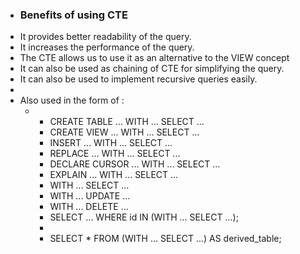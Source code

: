 - ### Benefits of using CTE
- It provides better readability of the query.
- It increases the performance of the query.
- The CTE allows us to use it as an alternative to the VIEW concept
- It can also be used as chaining of CTE for simplifying the query.
- It can also be used to implement recursive queries easily.
-
- Also used in the form of :
	- - CREATE TABLE ... WITH ... SELECT ...  
	  - CREATE VIEW ... WITH ... SELECT ...  
	  - INSERT ... WITH ... SELECT ...  
	  - REPLACE ... WITH ... SELECT ...  
	  - DECLARE CURSOR ... WITH ... SELECT ...  
	  - EXPLAIN ... WITH ... SELECT ...
	  - WITH ... SELECT ...  
	  - WITH ... UPDATE ...  
	  - WITH ... DELETE ...
	  - SELECT ... WHERE id IN (WITH ... SELECT ...);  
	  -   
	  - SELECT * FROM (WITH ... SELECT ...) AS derived_table;